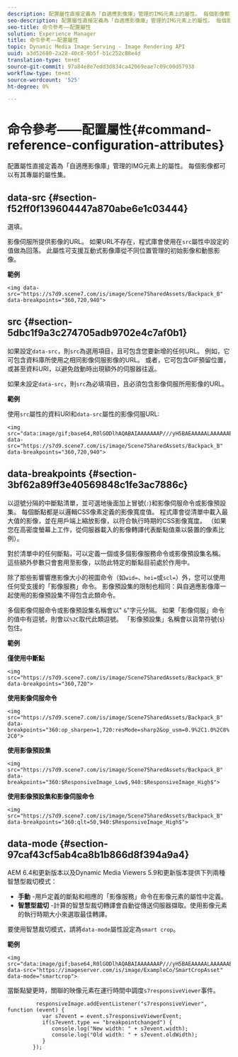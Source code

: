 ```yaml
---
description: 配置屬性直接定義為「自適應影像庫」管理的IMG元素上的屬性。 每個影像都可以有其專屬的屬性集。
seo-description: 配置屬性直接定義為「自適應影像庫」管理的IMG元素上的屬性。 每個影像都可以有其專屬的屬性集。
seo-title: 命令參考——配置屬性
solution: Experience Manager
title: 命令參考——配置屬性
topic: Dynamic Media Image Serving - Image Rendering API
uuid: a3d52680-2a28-40c8-9b5f-b1c252c88e4d
translation-type: tm+mt
source-git-commit: 97a84e8e7edd3d834ca42069eae7c09c00d57938
workflow-type: tm+mt
source-wordcount: '525'
ht-degree: 0%

---
```



# 命令參考——配置屬性{#command-reference-configuration-attributes}

配置屬性直接定義為「自適應影像庫」管理的IMG元素上的屬性。 每個影像都可以有其專屬的屬性集。

## data-src {#section-f52ff0f139604447a870abe6e1c03444}

選填。

影像伺服所提供影像的URL。 如果URL不存在，程式庫會使用在`src`屬性中設定的值做為回落。 此屬性可支援互動式影像庫從不同位置管理的初始影像和動態影像。

**範例**

```
<img data-src="https://s7d9.scene7.com/is/image/Scene7SharedAssets/Backpack_B" data-breakpoints="360,720,940">
```

## src {#section-5dbc1f9a3c274705adb9702e4c7af0b1}

如果設定`data-src`，則`src`為選用項目，且可包含您要新增的任何URL。 例如，它可包含資料庫所使用之相同影像伺服影像的URL。 或者，它可包含GIF預留位置，或甚至資料URI，以避免啟動時出現額外的伺服器往返。

如果未設定`data-src`，則`src`為必填項目，且必須包含影像伺服所用影像的URL。

**範例**

使用`src`屬性的資料URI和`data-src`屬性的影像伺服URL:

```
<img src="data:image/gif;base64,R0lGODlhAQABAIAAAAAAAP///yH5BAEAAAAALAAAAAABAAEAAAIBRAA7" data-src="https://s7d9.scene7.com/is/image/Scene7SharedAssets/Backpack_B" data-breakpoints="360,720,940">
```

## data-breakpoints {#section-3bf62a89ff3e40569848c1fe3ac7886c}

以逗號分隔的中斷點清單，並可選地後面加上冒號(`:`)和影像伺服命令或影像預設集。 每個斷點都是以邏輯CSS像素定義的影像寬度值。 程式庫會從清單中載入最大值的影像，並在用戶端上縮放影像，以符合執行時期的CSS影像寬度。 （如果您在高密度螢幕上工作，從伺服器載入的影像轉譯代表斷點值乘以裝置的像素比例）。

對於清單中的任何斷點，可以定義一個或多個影像服務命令或影像預設集名稱。 這些額外參數只會套用至影像，以防此特定的斷點目前處於作用中。

除了那些影響響應影像大小的視圖命令（如`wid=`、`hei=`或`scl=`）外，您可以使用任何受支援的「影像服務」命令。 影像預設集的限制也相同：與自適應影像庫一起使用的影像預設集不得包含此類命令。

多個影像伺服命令或影像預設集名稱會以&quot; `&`&quot;字元分隔。 如果「影像伺服」命令的值中有逗號，則會以`%2C`取代此類逗號。 「影像預設集」名稱會以貨幣符號(`$`)包住。

**範例**

**僅使用中斷點**

`<img src="https://s7d9.scene7.com/is/image/Scene7SharedAssets/Backpack_B" data-breakpoints="360,720">`

**使用影像伺服命令**

`<img src="https://s7d9.scene7.com/is/image/Scene7SharedAssets/Backpack_B" data-breakpoints="360:op_sharpen=1,720:resMode=sharp2&op_usm=0.9%2C1.0%2C8%2C0">`

**使用影像預設集**

`<img src="https://s7d9.scene7.com/is/image/Scene7SharedAssets/Backpack_B" data-breakpoints="360:$ResponsiveImage_Low$,940:$ResponsiveImage_High$">`

**使用影像預設集和影像伺服命令**

`<img src="https://s7d9.scene7.com/is/image/Scene7SharedAssets/Backpack_B" data-breakpoints="360:qlt=50,940:$ResponsiveImage_High$">`

## data-mode {#section-97caf43cf5ab4ca8b1b866d8f394a9a4}

AEM 6.4和更新版本以及Dynamic Media Viewers 5.9和更新版本提供下列兩種智慧型裁切模式：

* **手動** -用戶定義的斷點和相應的「影像服務」命令在影像元素的屬性中定義。
* **智慧型裁切** -計算的智慧型裁切轉譯會自動從傳送伺服器擷取。使用影像元素的執行時期大小來選取最佳轉譯。

要使用智慧裁切模式，請將`data-mode`屬性設定為`smart crop`。

**範例**

```
<img 
src="data:image/gif;base64,R0lGODlhAQABAIAAAAAAAP///yH5BAEAAAAALAAAAAABAAEAAAIBRAA7" 
data-src="https://imageserver.com/is/image/ExampleCo/SmartCropAsset" 
data-mode="smartcrop">
```

當斷點變更時，關聯的映像元素在運行時間中調度`s7responsiveViewer`事件。

```
         responsiveImage.addEventListener("s7responsiveViewer", function (event) { 
           var s7event = event.s7responsiveViewerEvent; 
           if(s7event.type == "breakpointchanged") { 
              console.log("New width: " + s7event.width); 
              console.log("Old width: " + s7event.oldWidth); 
           } 
        });
```

